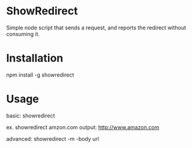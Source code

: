 ShowRedirect
============

Simple node script that sends a request, and reports the redirect without consuming it.


Installation
===========
npm install -g showredirect  

Usage
===========
basic:
showredirect <url>

ex.
showredirect amzon.com
output: http://www.amazon.com

advanced:
showredirect -m <method> -body <body> url
